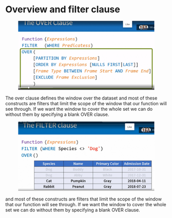 # Overview and filter clause

<figure><img src="../.gitbook/assets/image (16).png" alt=""><figcaption></figcaption></figure>

The over clause defines the window over the dataset and most of these constructs are filters that limit the scope of the window that our function will see through. If we want the window to cover the whole set we can do without them by specifying a blank OVER clause.

<figure><img src="../.gitbook/assets/image (17).png" alt=""><figcaption></figcaption></figure>

and most of these constructs are filters that limit the scope of the window that our function will see through. If we want the window to cover the whole set we can do without them by specifying a blank OVER clause.
